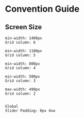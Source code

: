# Convention Guide

## Screen Size
`````
min-width: 1400px
Grid column: 6

min-width: 1100px
Grid column: 5

min-width: 800px
Grid column: 4

min-width: 500px
Grid column: 3

max-width: 499px
Grid column: 2


Global
Slider Padding: 0px 4vw
